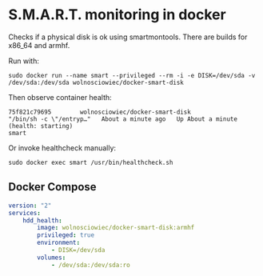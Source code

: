 S.M.A.R.T. monitoring in docker
===============================

Checks if a physical disk is ok using smartmontools.
There are builds for x86_64 and armhf.

Run with:
```
sudo docker run --name smart --privileged --rm -i -e DISK=/dev/sda -v /dev/sda:/dev/sda wolnosciowiec/docker-smart-disk
```

Then observe container health:
```
75f821c79695        wolnosciowiec/docker-smart-disk                             "/bin/sh -c \"/entryp…"   About a minute ago   Up About a minute (health: starting)                                                          smart
```

Or invoke healthcheck manually:
```
sudo docker exec smart /usr/bin/healthcheck.sh
```

Docker Compose
--------------

```yaml
version: "2"
services:
    hdd_health:
        image: wolnosciowiec/docker-smart-disk:armhf
        privileged: true
        environment:
            - DISK=/dev/sda
        volumes:
            - /dev/sda:/dev/sda:ro
```
